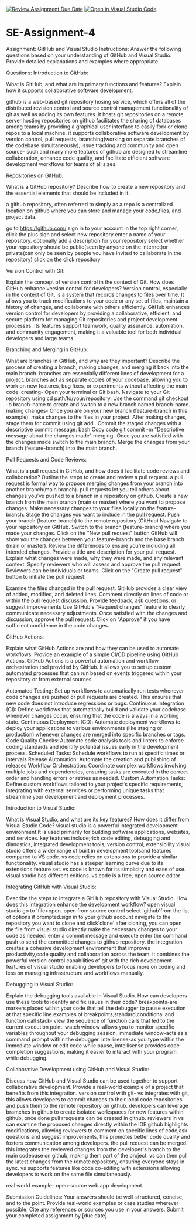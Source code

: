 [![Review Assignment Due Date](https://classroom.github.com/assets/deadline-readme-button-22041afd0340ce965d47ae6ef1cefeee28c7c493a6346c4f15d667ab976d596c.svg)](https://classroom.github.com/a/GvXCZgfk)
[![Open in Visual Studio Code](https://classroom.github.com/assets/open-in-vscode-2e0aaae1b6195c2367325f4f02e2d04e9abb55f0b24a779b69b11b9e10269abc.svg)](https://classroom.github.com/online_ide?assignment_repo_id=15324921&assignment_repo_type=AssignmentRepo)
# SE-Assignment-4
Assignment: GitHub and Visual Studio
Instructions:
Answer the following questions based on your understanding of GitHub and Visual Studio. Provide detailed explanations and examples where appropriate.

Questions:
Introduction to GitHub:

What is GitHub, and what are its primary functions and features? Explain how it supports collaborative software development.

github is a web-based git repository hosing service, which offers all of the distributed revision control and source control management functionality of git as well as adding its own features. it hosts git repositories on a remote server.hosting repositories on github facilitates the sharing of databases among teams by providing a graphical user interface to easily fork or clone repos to a local machine.
it supports collaborative software development by version control, pull requests, branching(working on separate branches of the codebase simultaneously), issue tracking and community and open source- such and many more features of github are designed to streamline collaboration, enhance code quality, and facilitate efficient software development workflows for teams of all sizes.

Repositories on GitHub:

What is a GitHub repository? Describe how to create a new repository and the essential elements that should be included in it.

a github repository, often referred to simply as a repo is a centralized location on github where you can store and manage your code,files, and project data.

go to https://github.com/
sign in to your account
in the top right corner, click the plus sign and select new repository
enter a name of your repository. optionally add a description for your repository
select whether your repository should be public(seen by anyone on the internet)or private(can only be seen by people you have invited to callaborate in the repository)
click on the click repository


Version Control with Git:

Explain the concept of version control in the context of Git. How does GitHub enhance version control for developers?
Version control, especially in the context of Git, is a system that records changes to files over time. It allows you to track modifications to your code or any set of files, maintain a history of changes, and collaborate with others efficiently.
GitHub enhances version control for developers by providing a collaborative, efficient, and secure platform for managing Git repositories and project development processes. Its features support teamwork, quality assurance, automation, and community engagement, making it a valuable tool for both individual developers and large teams.

Branching and Merging in GitHub:

What are branches in GitHub, and why are they important? Describe the process of creating a branch, making changes, and merging it back into the main branch.
branches are essentially different lines of development for a project. 
branches act as separate copies of your codebase, allowing you to work on new features, bug fixes, or experiments without affecting the main code.
creating- Open your terminal or Git bash.
Navigate to your Git repository using cd path/to/your/repository.
Use the command git checkout -b branch-name to create and switch to a new branch named branch-name.
making changes- Once you are on your new branch (feature-branch in this example), make changes to the files in your project.
After making changes, stage them for commit using git add .
Commit the staged changes with a descriptive commit message:
bash
Copy code
git commit -m "Descriptive message about the changes made"
merging- Once you are satisfied with the changes made switch to the main branch.
Merge the changes from your branch (feature-branch) into the main branch.

Pull Requests and Code Reviews:

What is a pull request in GitHub, and how does it facilitate code reviews and collaboration? Outline the steps to create and review a pull request.
a pull request is formal way to propose merging changes from your branch into another branch(main branch). pull requests let you tell others about changes you've pushed to a branch in a repository on github.
Create a new branch from the main branch (main or master) where you want to propose changes.
Make necessary changes to your files locally on the feature-branch.
Stage the changes you want to include in the pull request.
Push your branch (feature-branch) to the remote repository (GitHub)
Navigate to your repository on GitHub.
Switch to the branch (feature-branch) where you made your changes.
Click on the "New pull request" button
GitHub will show you the changes between your feature-branch and the base branch (main or master).
Review the differences to ensure you're including all intended changes.
Provide a title and description for your pull request.
Explain what changes were made, why they were made, and any relevant context.
Specify reviewers who will assess and approve the pull request. Reviewers can be individuals or teams.
Click on the "Create pull request" button to initiate the pull request.

Examine the files changed in the pull request. GitHub provides a clear view of added, modified, and deleted lines.
Comment directly on lines of code or within the pull request discussion.
Provide feedback, ask questions, or suggest improvements
Use GitHub's "Request changes" feature to clearly communicate necessary adjustments.
Once satisfied with the changes and discussion, approve the pull request.
Click on "Approve" if you have sufficient confidence in the code changes.


GitHub Actions:

Explain what GitHub Actions are and how they can be used to automate workflows. Provide an example of a simple CI/CD pipeline using GitHub Actions.
GitHub Actions is a powerful automation and workflow orchestration tool provided by GitHub. It allows you to set up custom automated processes that can run based on events triggered within your repository or from external sources.

Automated Testing: Set up workflows to automatically run tests whenever code changes are pushed or pull requests are created. This ensures that new code does not introduce regressions or bugs.
Continuous Integration (CI): Define workflows that automatically build and validate your codebase whenever changes occur, ensuring that the code is always in a working state.
Continuous Deployment (CD): Automate deployment workflows to deploy your applications to various environments (like staging or production) whenever changes are merged into specific branches or tags.
Code Quality Checks: Automate code analysis tools and linters to enforce coding standards and identify potential issues early in the development process.
Scheduled Tasks: Schedule workflows to run at specific times or intervals
Release Automation: Automate the creation and publishing of releases
Workflow Orchestration: Coordinate complex workflows involving multiple jobs and dependencies, ensuring tasks are executed in the correct order and handling errors or retries as needed.
Custom Automation Tasks: Define custom workflows tailored to your project’s specific requirements, integrating with external services or performing unique tasks that streamline your development and deployment processes.

Introduction to Visual Studio:

What is Visual Studio, and what are its key features? How does it differ from Visual Studio Code?
visual studio is a powerful integrated development environment.It is used primarily for building software applications, websites, and services.
key features include;rich code editing, debugging and dianostics, integrated development tools, version control, extensibility
visual studio offers a wider range of built in development toolsand features compared to VS code. vs code relies on extensions to provide a similar functionality.
visual studio has a steeper learning curve due to its extensions feature set. vs code is known for its simplicity and ease of use.
visual studio has different editions. vs code is a free, open source editor

Integrating GitHub with Visual Studio:

Describe the steps to integrate a GitHub repository with Visual Studio. How does this integration enhance the development workflow?
open visual studio
go to 'file>open. open from source control
select 'github'from the list of options
if prompted.sign in to your github account
navigate to the repository you want to clone and click'clone'
after cloning, you can open the file from visual studio directly
make the necessary changes to your code as needed.
enter a commit message and execute
enter the command push to send the committed changes to github repository.
the integration creates a cohesive development environment that improves productivity,code quality and collaboration across the team. it combines the powerful version control capabilities of git with the rich development features of visual studio enabling developers to focus more on coding and less on managing infrastructure and workflows manually.

Debugging in Visual Studio:

Explain the debugging tools available in Visual Studio. How can developers use these tools to identify and fix issues in their code?
breakpoints-are markers placed within your code that tell the debugger to pause execution at that specific line.examples of breakpoints;standard,conditional and function
call stack- view the sequence of function calls that led to the current execution point.
watch window-allows you to monitor specific variables throughout your debugging session.
immediate window-acts as a command prompt within the debugger.
intellisense-as you type within the immediate window or edit code while pause, imtellisense provides code completion suggestions, making it easier to interact with your program while debugging.

Collaborative Development using GitHub and Visual Studio:

Discuss how GitHub and Visual Studio can be used together to support collaborative development. Provide a real-world example of a project that benefits from this integration.
version control with git- vs integrates with git, this allows developers to commit changes to their local code repositories and push them to the remote repository on github.
developers can leverage bramches in github to create isolated workspaces for new features within github, once done pull rrequests can be created in github.
reviewers in vs can examine the proposed changes directly within the IDE github highlights modifications, allowing reviewers to comment on specific lines of code,ask questions and suggest improvements, this promotes better code quality and fosters communication among developers.
the pull request can be merged. this integrates the reviewed changes from the developer's branch to the main codebase on github, making them part of the project. vs can then pull the latest changes from the remote repository, ensuring everyone stays in sync.
vs supports features like code co-editing with extensions allowing developers to work on the same file simultaneously.

real world example- open-source web app development.


Submission Guidelines:
Your answers should be well-structured, concise, and to the point.
Provide real-world examples or case studies wherever possible.
Cite any references or sources you use in your answers.
Submit your completed assignment by [due date].
